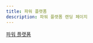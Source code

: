 ```yaml
---
title: 파워 플랫폼
description: 파워 플랫폼 랜딩 페이지
---
```


[파워 플랫폼][power platform]


[power platform]: https://powerplatform.microsoft.com/ko-kr/?WT.mc_id=power-34890-juyoo
[power apps]: https://powerapps.microsoft.com/ko-kr/?WT.mc_id=power-34890-juyoo
[power automate]: https://flow.microsoft.com/ko-kr/?WT.mc_id=power-34890-juyoo
[power virtual agents]: https://powervirtualagents.microsoft.com/ko-kr/?WT.mc_id=power-34890-juyoo
[power bi]: https://powerbi.microsoft.com/ko-kr/?WT.mc_id=power-34890-juyoo
